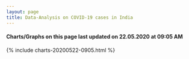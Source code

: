 ```yaml
---
layout: page
title: Data-Analysis on COVID-19 cases in India
---
```

#### Charts/Graphs on this page last updated on 22.05.2020 at 09:05 AM
{% include charts-20200522-0905.html %}